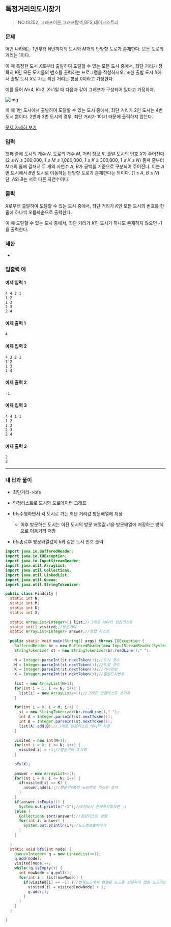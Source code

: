 ## 특정거리의도시찾기

> NO.18352, 그래프이론,그래프탐색,BFS,데이크스트라



### 문제 

어떤 나라에는 1번부터 *N*번까지의 도시와 *M*개의 단방향 도로가 존재한다. 모든 도로의 거리는 1이다.

이 때 특정한 도시 *X*로부터 출발하여 도달할 수 있는 모든 도시 중에서, 최단 거리가 정확히 *K*인 모든 도시들의 번호를 출력하는 프로그램을 작성하시오. 또한 출발 도시 *X*에서 출발 도시 *X*로 가는 최단 거리는 항상 0이라고 가정한다.

예를 들어 *N*=4, *K*=2, *X*=1일 때 다음과 같이 그래프가 구성되어 있다고 가정하자.

![img](https://upload.acmicpc.net/a5e311d7-7ce4-4638-88a5-3665fb4459e5/-/preview/)

이 때 1번 도시에서 출발하여 도달할 수 있는 도시 중에서, 최단 거리가 2인 도시는 4번 도시 뿐이다.  2번과 3번 도시의 경우, 최단 거리가 1이기 때문에 출력하지 않는다.

[문제 자세히 보기](https://www.acmicpc.net/problem/18352)

### 입력

첫째 줄에 도시의 개수 *N*, 도로의 개수 *M*, 거리 정보 *K*, 출발 도시의 번호 *X*가 주어진다. (2 ≤ *N* ≤ 300,000, 1 ≤ *M* ≤ 1,000,000, 1 ≤ *K* ≤ 300,000, 1 ≤ *X* ≤ *N*) 둘째 줄부터 *M*개의 줄에 걸쳐서 두 개의 자연수 *A*, *B*가 공백을 기준으로 구분되어 주어진다. 이는 *A*번 도시에서 *B*번 도시로 이동하는 단방향 도로가 존재한다는 의미다. (1 ≤ *A*, *B* ≤ *N*) 단, *A*와 *B*는 서로 다른 자연수이다.

### 출력

*X*로부터 출발하여 도달할 수 있는 도시 중에서, 최단 거리가 *K*인 모든 도시의 번호를 한 줄에 하나씩 오름차순으로 출력한다.

이 때 도달할 수 있는 도시 중에서, 최단 거리가 *K*인 도시가 하나도 존재하지 않으면 -1을 출력한다.

### 제한

- 

### 입출력 예 

#### 예제 입력 1

```
4 4 2 1
1 2
1 3
2 3
2 4
```

#### 예제 출력 1

```
4
```

#### 예제 입력 2

```
4 3 2 1
1 2
1 3
1 4
```

#### 예제 출력 2

```
-1
```

#### 예제 입력 3

```
4 4 1 1
1 2
1 3
2 3
2 4
```

#### 예제 출력 3

```
2
3
```

---

### 내 답과 풀이

- 최단거리->bfs
- 인접리스트로 도시와 도로데이터 그래프
- bfs수행하면서 각 도시로 가는 최단 거리값 방문배열에 저장
  - 이후 방문하는 도시는 이전 도시의 방문 배열값+1을 방문배열에 저장하는 방식으로 이동거리 저장

- bfs종료후 방문배열값이 k와 같은 도시 번호 출력

```java
import java.io.BufferedReader;
import java.io.IOException;
import java.io.InputStreamReader;
import java.util.ArrayList;
import java.util.Collections;
import java.util.LinkedList;
import java.util.Queue;
import java.util.StringTokenizer;

public class Findcity {
  static int N;
  static int M;
  static int K;
  static int X;
  
  static ArrayList<Integer>[] list;//그래프 데이터 인접리스트
  static int[] visited;//방문거리
  static ArrayList<Integer> answer;//정답 리스트
  
  public static void main(String[] args) throws IOException {
    BufferedReader br = new BufferedReader(new InputStreamReader(System.in));
    StringTokenizer st = new StringTokenizer(br.readLine()," ");
    
    N = Integer.parseInt(st.nextToken());//도시 갯수
    M = Integer.parseInt(st.nextToken());//도로 갯수
    K = Integer.parseInt(st.nextToken());//거리정보
    X = Integer.parseInt(st.nextToken());//출발도시번호
    
    list = new ArrayList[N+1];
    for(int i = 1; i <= N; i++) {
      list[i] = new ArrayList<>();//그래프 인접리스트 초기화
    }
    
    for(int i = 0; i < M; i++) {
      st = new StringTokenizer(br.readLine()," ");
      int A = Integer.parseInt(st.nextToken());
      int B = Integer.parseInt(st.nextToken());
      list[A].add(B);//그래프 인접리스트 데이터 저장 
    }
    
    visited = new int[N+1];
    for(int i = 0; i <= N; i++) {
      visited[i] = -1;//방문거리 초기화
    }
    
    bfs(X);
    
    answer = new ArrayList<>();
    for(int i = 0; i <= N; i++) {
      if(visited[i] == K) {
        answer.add(i);//방문거리K인 노드번호 리스트 추가
      }
    }
    if(answer.isEmpty()) {
      System.out.println("-1");//K인도시 존재하지않으면 -1
    }else {
      Collections.sort(answer);//정답리스트 정렬
      for(int i: answer) {
        System.out.println(i);//노드번호출력하기
      }
    }
    
  }
  static void bfs(int node) {
    Queue<Integer> q = new LinkedList<>();
    q.add(node);
    visited[node]++;
    while(!q.isEmpty()) {
      int nowNode = q.poll();
      for(int i : list[nowNode]) {
        if(visited[i] == -1) {//현재노드에서 연결된 노드중 방문하지 않은 노드라면, 방문거리 넣고 큐에 데이터넣기
          visited[i] = visited[nowNode] + 1;
          q.add(i);
        }
      }
    }
  }

}
```

